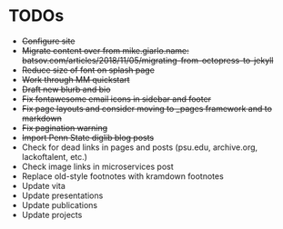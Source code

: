 # TODOs

* ~~Configure site~~
* ~~Migrate content over from mike.giarlo.name: batsov.com/articles/2018/11/05/migrating-from-octopress-to-jekyll~~
* ~~Reduce size of font on splash page~~
* ~~Work through MM quickstart~~
* ~~Draft new blurb and bio~~
* ~~Fix fontawesome email icons in sidebar and footer~~
* ~~Fix page layouts and consider moving to _pages framework and to markdown~~
* ~~Fix pagination warning~~
* ~~Import Penn State diglib blog posts~~
* Check for dead links in pages and posts (psu.edu, archive.org, lackoftalent, etc.)
* Check image links in microservices post
* Replace old-style footnotes with kramdown footnotes
* Update vita
* Update presentations
* Update publications
* Update projects
